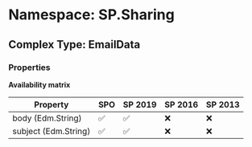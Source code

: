 # Namespace: SP.Sharing

## Complex Type: EmailData

### Properties

**Availability matrix**

Property | SPO | SP 2019 | SP 2016 | SP 2013
----------|-----|---------|---------|--------
body (Edm.String) | ✅ | ✅ | ❌ | ❌
subject (Edm.String) | ✅ | ✅ | ❌ | ❌

